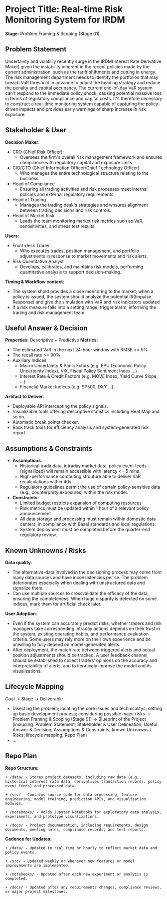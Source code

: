 # Project Title: Real-time Risk Monitoring System for IRDM
**Stage:** Problem Framing & Scoping (Stage 01)
## Problem Statement
Uncertainty and volatilily recently surge in the IRDM(Interest Rate Derivative Maket) given the instability inherent in the recent policies made by the current administration, such as the tariff shiftments and cutting in energy. The risk management department needs to identify the portfolios that may breach VaR threshold in advance to adjust the heading strategy and reduce the penalty and capital occupancy. The current end-of-day VaR system can't respond to the immediate policy shock, causing potential massive loss in terms of regulatory compilance and capital costs. It's therefore necessary to construct a real-time monitoring system capable of capturing the policy-driven impacts and provides early warnings of sharp increase in risk exposure.

## Stakeholder & User
**Decision Maker**:
+   CRO (Chief Risk Officer):
      + Oversees the firm's overall risk management framework and ensures compilance with regulatory capital and exposure limits.
+ CIO/CTO (Chief Information Officer/Chief Technology Officer) 
    +  Who manages the entire technological structure relating to the business.
+ Head of Compilance    
    + Ensuring all trading activities and risk processes meet internal policies and external regulatory requirements.
+ Head of Trading   
    + Manages the trading desk's strategies and wnsures alignment between trading decisions and risk controls.
+ Head of Market Risk
    + Leads the team monitoring market risk metrics such as VaR, sentisitivities, and stress test results.

**Users**:
  + Front-desk Trader 
    + Who executes trades, position management, and portfolio adjustments in response to market movements and risk alerts.
  + Risk Quantitative Analyst
    + Develops, calibrates, and maintains risk models, performing quantitative analysis to support decision-making.
  
**Timing & Workflow context**:
+ The system shold provides a close monitoring to the market; when a policy is issued, the system should analyze the potential IR(Impulse Response) and give the simulation with VaR and risk indicators updated
+ If a risk measure falls into a setting range, trigger alarm, informing the trading and risk management team.

## Useful Answer & Decision

**Properties**: Descriptive + Predictive
**Metrics**: 
  + The estimated VaR in the next 24-hour window with RMSE <= 5%
  + The recall rate >= 90%
  + Auxiliary Indices
    + Macro Uncertainty & Panic Fctors (e.g. EPU (Economic Policy Uncertainty Index), VIX, Fiscal Policy Sentiment Index ...)
    + Interest Rate & Credit Factors (e.g. MOVE Index, Yield Curve Slope, ...)
    + Financial Market Indices (e.g. SP500, DXY ...)

**Artifact to Deliver**:
  + Deployable API intercepting the policy signals.
  + Visualizable tools offering descriptive statistics including Heat Map and so on.
  + Automatic break points checker.
  + Back track tools for efficiency analysis and system-generated risk report.

## Assumptions & Constraints
  + **Assumptions**:
      + Historical trada data, intraday market data, policy event feeds (signallized) will remain accessible with latency <= 5 mins.
      + High-performance computing strcuture able to deliver VaR recalculations within 40s.
      + Regulatory guidelines permit the use of certain policy-sensitive data (e.g., counterparty exposures) within the risk model.
 + **Constraints**:
      + Limited budget restricts expansion of computing resources
      + Risk metrics must be updated within 1 hour of a relevant policy announcement.
      + All data storage and processing must remain within domestic data centers, in compliance with Basel standards and local regulations.
      + System deployment must be completed before the quarter-end regulatory review.
  
## Known Unknowns / Risks
**Data quality**: 
  + The alternative-data involved in the decisioning process may come from many data sources and have inconsistencies per se. The problem deteriorates especially when dealing with unstructured data and signalize them.
  + Can use multiple sources to crossvalidate the efficacy of the data, ensuring the completeness. When huge disparity is detected on some indices, mark them for artificial check later.

**User Adoption**:
  + Even if the system can accurately predict risks, whether traders and risk managers take corresponding intraday actions depends on their trust in the system, existing operating habits, and performance evaluation criteria. Some users may rely more on their own experience and be unwilling to fully depend on model-generated alerts. 
  + After deployment, the match rate between triggered alerts and actual position adjustments should be tracked. A user feedback channel should be established to collect traders’ opinions on the accuracy and interpretability of alerts, and to iteratively improve the model and its visualizations.
  
## Lifecycle Mapping
Goal → Stage → Deliverable
- Disecting the problem; locating the core issues and technicalitys; setting up basic development process; considering possible major risks → Problem Framing & Scoping (Stage 01) → Blueprint of the Project (including: Problem Statement; Stakeholder & User Delineation; Useful Answer & Decision; Assumptions & Constraints; known Unknowns / Risks; lifecycle mapping; Repo Plan)
- ...
## Repo Plan
**Repo Structure:**

    + /data/ - Stores project datasets, including raw data (e.g., historical interest rate data, derivatives transaction records, policy event feeds) and processed data.

    + /src/ - Contains source code for data processing, feature engineering, model training, prediction APIs, and visualization modules.

    + /notebooks/ - Holds Jupyter Notebooks for exploratory data analysis, experiments, and prototype visualizations.

    + /docs/ - Project documentation, including requirements, design documents, meeting notes, compliance records, and test reports.

**Cadence for Updates:**

    + /data/ - Updated in real time or hourly to reflect market data and policy events.

    + /src/ - Updated weekly or whenever new features or model improvements are implemented.

    + /notebooks/ - Updated after each new experiment or analysis is completed.

    + /docs/ - Updated after any requirements changes, compliance reviews, or major project milestones.